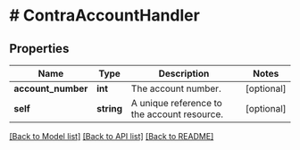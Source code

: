 # # ContraAccountHandler

## Properties

Name | Type | Description | Notes
------------ | ------------- | ------------- | -------------
**account_number** | **int** | The account number. | [optional]
**self** | **string** | A unique reference to the account resource. | [optional]

[[Back to Model list]](../../README.md#models) [[Back to API list]](../../README.md#endpoints) [[Back to README]](../../README.md)
